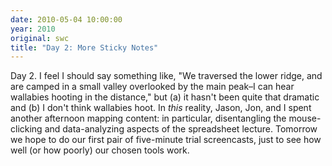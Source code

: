 ```yaml
---
date: 2010-05-04 10:00:00
year: 2010
original: swc
title: "Day 2: More Sticky Notes"
---
```

<p>Day 2. I feel I should say something like, "We traversed the lower ridge, and are camped in a small valley overlooked by the main peak–I can hear wallabies hooting in the distance," but (a) it hasn't been quite that dramatic and (b) I don't think wallabies hoot. In <em>this</em> reality, Jason, Jon, and I spent another afternoon mapping content: in particular, disentangling the mouse-clicking and data-analyzing aspects of the spreadsheet lecture. Tomorrow we hope to do our first pair of five-minute trial screencasts, just to see how well (or how poorly) our chosen tools work.</p>
